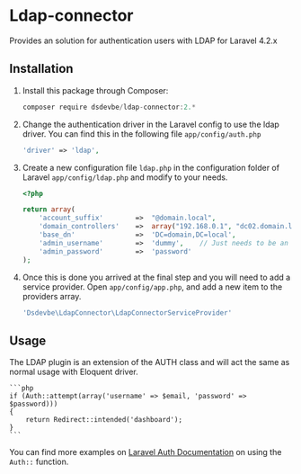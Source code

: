 # Ldap-connector
Provides an solution for authentication users with LDAP for Laravel 4.2.x

## Installation
1. Install this package through Composer:

    ```js
    composer require dsdevbe/ldap-connector:2.*
    ```

1. Change the authentication driver in the Laravel config to use the ldap driver. You can find this in the following file `app/config/auth.php`

    ```php
    'driver' => 'ldap',
    ```
1. Create a new configuration file `ldap.php` in the configuration folder of Laravel `app/config/ldap.php` and modify to your needs.

    ```php
    <?php

    return array(
        'account_suffix'        =>  "@domain.local",
        'domain_controllers'    =>  array("192.168.0.1", "dc02.domain.local"), // Load balancing domain controllers
        'base_dn'               =>  'DC=domain,DC=local',
        'admin_username'        =>  'dummy',    // Just needs to be an valid account to query other users if they exists
        'admin_password'        =>  'password'
    );
    ```
1. Once this is done you arrived at the final step and you will need to add a service provider. Open `app/config/app.php`, and add a new item to the providers array.
	
	```php
	'Dsdevbe\LdapConnector\LdapConnectorServiceProvider'
	```

## Usage
The LDAP plugin is an extension of the AUTH class and will act the same as normal usage with Eloquent driver.
    
    ```php
    if (Auth::attempt(array('username' => $email, 'password' => $password)))
    {
        return Redirect::intended('dashboard');
    }
    ```

You can find more examples on [Laravel Auth Documentation](http://laravel.com/docs/security#authenticating-users) on using the `Auth::` function.
